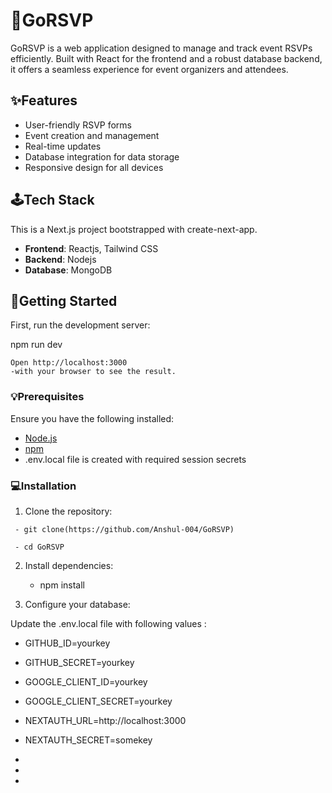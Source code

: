 # 📅GoRSVP

GoRSVP is a web application designed to manage and track event RSVPs efficiently. Built with React for the frontend and a robust database backend, it offers a seamless experience for event organizers and attendees.

## ✨Features

- User-friendly RSVP forms
- Event creation and management
- Real-time updates
- Database integration for data storage
- Responsive design for all devices

## 🕹Tech Stack

This is a Next.js project bootstrapped with create-next-app.

- **Frontend**: Reactjs, Tailwind CSS
- **Backend**: Nodejs
- **Database**: MongoDB


## 🎯Getting Started

First, run the development server:

npm run dev

    Open http://localhost:3000 
    -with your browser to see the result.


### 💡Prerequisites

Ensure you have the following installed:

- [Node.js](https://nodejs.org/)
- [npm](https://www.npmjs.com/) 
- .env.local file is created with required session secrets


### 💻Installation

1. Clone the repository:
```
 - git clone(https://github.com/Anshul-004/GoRSVP)
   
 - cd GoRSVP
```

2. Install dependencies:

    - npm install

3. Configure your database:

Update the .env.local file with following values :
- GITHUB_ID=yourkey
- GITHUB_SECRET=yourkey

- GOOGLE_CLIENT_ID=yourkey
- GOOGLE_CLIENT_SECRET=yourkey

- NEXTAUTH_URL=http://localhost:3000
- NEXTAUTH_SECRET=somekey
-
-
-

